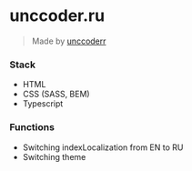 # unccoder.ru
> Made by [unccoderr](https://github.com/unccoderr)


### Stack
* HTML
* CSS (SASS, BEM)
* Typescript

### Functions
* Switching indexLocalization from EN to RU 
* Switching theme
